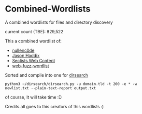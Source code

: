 # Combined-Wordlists
A combined wordlists for files and directory discovery

current count (TBE): 829,522

This a combined wordlist of:
* [nullenc0de](https://gist.githubusercontent.com/nullenc0de/96fb9e934fc16415fbda2f83f08b28e7/raw/146f367110973250785ced348455dc5173842ee4/content_discovery_nullenc0de.txt)
* [Jason Haddix](https://gist.githubusercontent.com/jhaddix/b80ea67d85c13206125806f0828f4d10/raw/c81a34fe84731430741e0463eb6076129c20c4c0/content_discovery_all.txt)
* [Seclists Web Content](https://github.com/danielmiessler/SecLists/tree/master/Discovery/Web-Content)
* [web-fuzz-wordlist](https://github.com/kaimi-io/web-fuzz-wordlists)

Sorted and compile into one for [dirsearch](https://github.com/maurosoria/dirsearch)

`python3 ~/dirsearch/dirsearch.py -u domain.tld -t 200 -e * -w newlist.txt --plain-text-report output.txt`

of course, It will take time :D

Credits all goes to this creators of this wordlists :)
